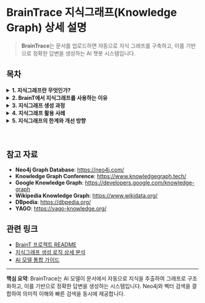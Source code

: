 # BrainTrace 지식그래프(Knowledge Graph) 상세 설명

> **BrainTrace**는 문서를 업로드하면 자동으로 지식 그래프를 구축하고, 이를 기반으로 정확한 답변을 생성하는 AI 챗봇 시스템입니다.

## 목차

<details>
<summary><b>1. 지식그래프란 무엇인가?</b></summary>
<div markdown="1">

### 1.1 지식그래프의 정의

지식 그래프는 관련 있는 정보를 서로 연결된 그래프 형태로 표현하는 기술입니다. 데이터를 통합하고 연결해 사용자에 대한 이해를 높이고, 빠른 정보 검색과 추론을 지원합니다. 개인화된 인공지능(AI)을 구현하는 핵심 기술 중 하나로 꼽힙니다.

지식 그래프는 정보를 **노드(개체)**와 **엣지(관계)**로 구조화하여 데이터 간의 관계와 맥락을 이해하고, 새로운 지식을 추론하는 데 사용되는 그래프 데이터베이스의 한 유형입니다. 다양한 데이터 소스에서 정보를 수집하고 연결하여 복잡한 질문에 대한 답변을 제공하고 의미 있는 연관성을 발견하는 데 매우 유용합니다.

### 1.2 지식그래프의 구성 요소

#### 노드(Node)

- **정의**: 문서에서 추출된 핵심 개념이나 개체를 나타냅니다
- **BrainT에서의 역할**: AI 모델이나 수동 청킹을 통해 텍스트에서 중요한 개념들을 노드로 추출
- **속성**: `name`(개체명), `label`(분류), `description`(설명) 등

#### 엣지(Edge)

- **정의**: 노드 간의 의미적 관계를 나타냅니다
- **BrainT에서의 역할**: "포함하다", "관련되다", "영향을 주다" 등의 관계를 엣지로 표현
- **속성**: `source`(시작 노드), `target`(도착 노드), `relation`(관계 유형)

#### 속성(Properties)

- **정의**: 노드와 엣지에 추가되는 메타데이터입니다
- **BrainT에서의 역할**: `source_id`(출처 문서), `original_sentences`(원문 문장), `descriptions`(다중 설명) 등의 속성을 관리

### 1.3 지식그래프의 장점

#### 1.3.1 의미적 데이터 통합

- 다양한 출처의 데이터를 통합하고, 의미적으로 연결할 수 있습니다
- 예: 여러 데이터베이스에서 "Apple"이라는 단어가 있을 때, 지식 그래프는 문맥에 따라 "사과"와 "애플사"를 구분할 수 있습니다

#### 1.3.2 강력한 검색 및 질의

- 복잡한 질문에 대한 답변을 제공할 수 있습니다
- 예: "셰익스피어의 작품 중 영화로 제작된 것은?" 같은 질문에 대해 지식 그래프는 관련된 정보를 연결하여 답변할 수 있습니다

#### 1.3.3 추론과 발견

- 데이터를 단순히 저장하는 것뿐만 아니라, 데이터 간의 관계를 통해 새로운 지식을 추론할 수 있습니다
- 예: 새로운 학술 논문이 추가되면, 기존 연구와의 연관성을 통해 새로운 연구 방향을 제안할 수 있습니다

#### 1.3.4 데이터의 재사용과 상호 운용성

- 데이터 모델이 유연하고 확장 가능하여 다양한 도메인에서 쉽게 재사용될 수 있습니다
- 예: 건강, 금융, 교육 등 여러 도메인에서 동일한 지식 그래프 구조를 사용할 수 있습니다

</div>
</details>

<details>
<summary><b>2. BrainT에서 지식그래프를 사용하는 이유</b></summary>
<div markdown="1">

### 2.1 기존 검색 시스템의 한계

#### 2.1.1 키워드 기반 검색의 문제점

- **정확도 부족**: 단순한 키워드 매칭으로 인한 부정확한 검색 결과
- **맥락 이해 부족**: 사용자의 의도를 제대로 파악하지 못함
- **관련성 부족**: 키워드가 같지만 의미가 다른 경우를 구분하지 못함

#### 2.1.2 문서 기반 검색의 한계

- **구조화 부족**: 문서 간의 관계를 파악하지 못함
- **재사용성 부족**: 한 번 검색한 정보를 다른 맥락에서 활용하기 어려움
- **확장성 부족**: 새로운 정보 추가 시 기존 정보와의 연관성을 파악하기 어려움

### 2.2 지식그래프 기반 접근의 장점

#### 2.2.1 의미적 이해

- **개체 인식**: 문서에서 중요한 개념들을 자동으로 추출하여 개체로 인식
- **관계 파악**: 개체 간의 의미적 관계를 자동으로 추출하여 연결
- **맥락 이해**: 사용자 질문의 의도를 더 정확하게 파악

#### 2.2.2 정확한 답변 생성

- **관련 정보 연결**: 질문과 관련된 모든 정보를 그래프를 통해 연결
- **추론 가능**: 직접적으로 언급되지 않은 정보도 관계를 통해 추론
- **출처 추적**: 답변의 근거가 되는 원문을 정확히 추적 가능

#### 2.2.3 시각적 이해

- **직관적 표현**: 복잡한 정보를 그래프 형태로 직관적으로 표현
- **관계 시각화**: 문서 간의 관계를 시각적으로 확인 가능
- **탐색 용이**: 그래프를 통해 관련 정보를 쉽게 탐색 가능

### 2.3 BrainT의 지식그래프 활용 방식

#### 2.3.1 자동 지식 추출

BrainT는 두 가지 방식으로 지식 그래프를 생성합니다:

**1. AI 모델 기반 추출 (GPT/Ollama)**

```python
# backend/routers/brain_graph.py - 실제 프로젝트 코드
async def process_text_endpoint(request_data: ProcessTextRequest):
    text = request_data.text
    source_id = request_data.source_id
    brain_id = request_data.brain_id
    model = request_data.model

    # AI 모델 선택
    if model == "gpt":
        ai_service = get_ai_service_GPT()
    elif model == "ollama":
        ai_service = get_ai_service_Ollama()

    # 텍스트에서 노드/엣지 추출
    nodes, edges = ai_service.extract_graph_components(text, source_id)

    # Neo4j에 그래프 데이터 저장
    neo4j_handler = Neo4jHandler()
    neo4j_handler.insert_nodes_and_edges(nodes, edges, brain_id)

    # 벡터 데이터베이스에 임베딩 저장
    embedding_service.update_index_and_get_embeddings(nodes, brain_id)
```

**2. 수동 청킹 기반 추출 (LDA + TF-IDF)**

```python
# backend/services/manual_chunking_sentences.py - 실제 프로젝트 코드
def extract_graph_components(text: str, source_id: str):
    # 문장 단위 분리 및 토큰화
    tokenized, sentences = split_into_tokenized_sentence(text)

    # 재귀적 청킹 (LDA 기반 주제 모델링)
    if len(text) >= 2000:
        chunks, nodes_and_edges, already_made = recurrsive_chunking(
            tokenized, source_id, 0, [], "", 0
        )
        all_nodes = nodes_and_edges["nodes"]
        all_edges = nodes_and_edges["edges"]
    else:
        chunks = [{"chunks": list(range(len(sentences))), "keyword": ""}]
        already_made = []

    # 각 청크에서 노드/엣지 추출
    for chunk in chunks:
        if len(chunk["chunks"]) <= 2:
            continue
        relevant_sentences = [sentences[idx] for idx in chunk["chunks"]]
        nodes, edges, already_made = _extract_from_chunk(
            relevant_sentences, source_id, chunk["keyword"], already_made
        )
        all_nodes += nodes
        all_edges += edges

    return all_nodes, all_edges
```

#### 2.3.2 벡터 기반 검색

```python
# backend/services/embedding_service.py - 실제 프로젝트 코드
def update_index_and_get_embeddings(nodes: List[Dict], brain_id: str):
    collection_name = get_collection_name(brain_id)

    # 여러 포맷으로 텍스트 생성
    formats = [
        "{name}는 {label}이다. {description}",
        "{name} ({label}): {description}",
        "{label}인 {name}에 대한 설명: {description}",
        "{description}"
    ]

    for node in nodes:
        for desc in node["descriptions"]:
            description = desc.get("description")
            if not description:
                continue

            for idx, fmt in enumerate(formats):
                # 텍스트 생성
                text = fmt.format(
                    name=node["name"],
                    label=node["label"],
                    description=description
                )

                # 임베딩 생성
                embedding = encode_text(text)

                # Qdrant에 저장
                client.upsert(
                    collection_name=collection_name,
                    points=[models.PointStruct(
                        id=str(uuid.uuid5(uuid.NAMESPACE_DNS, f"{source_id}_{idx}_{description}")),
                        vector=embedding,
                        payload={
                            "source_id": node["source_id"],
                            "name": node["name"],
                            "label": node["label"],
                            "description": description
                        }
                    )]
                )
```

#### 2.3.3 그래프 기반 답변 생성

```python
# backend/routers/brain_graph.py - 실제 프로젝트 코드
async def answer_endpoint(request_data: AnswerRequest):
    question = request_data.question
    brain_id = str(request_data.brain_id)
    model = request_data.model

    # 1. 벡터 검색으로 관련 노드 찾기
    similar_nodes = embedding_service.search_similar_nodes(
        question, brain_id, top_k=5
    )

    # 2. Neo4j에서 2단계 깊이 스키마 추출
    neo4j_handler = Neo4jHandler()
    graph_schema = neo4j_handler.query_schema_by_node_names(
        [node["name"] for node in similar_nodes], brain_id
    )

    # 3. AI 모델로 답변 생성
    if model == "gpt":
        ai_service = get_ai_service_GPT()
    else:
        ai_service = get_ai_service_Ollama()

    answer = ai_service.generate_answer(question, graph_schema)

    # 4. 정확도 점수 계산
    accuracy_score = compute_accuracy(similar_nodes, answer)

    return {
        "answer": answer,
        "sources": collect_source_info(similar_nodes),
        "confidence_score": accuracy_score
    }
```

</div>
</details>

<details>
<summary><b>3. 지식그래프 생성 과정</b></summary>
<div markdown="1">

### 3.1 텍스트 전처리 단계

#### 3.1.1 문서 업로드 및 텍스트 추출

- **지원 형식**: PDF, TXT, MD, DOCX 등 다양한 문서 형식
- **텍스트 정제**: 특수문자 처리, 인코딩 통일, 불필요한 공백 제거
- **메타데이터 추출**: 문서 제목, 작성자, 날짜 등 기본 정보 수집

#### 3.1.2 텍스트 청킹 (Text Chunking)

```python
def chunk_text(text: str, chunk_size: int = 1000, chunk_overlap: int = 200):
    text_splitter = RecursiveCharacterTextSplitter(
        chunk_size=chunk_size,
        chunk_overlap=chunk_overlap,
        separators=["\n\n", "\n", ".", " ", ""]
    )
    return text_splitter.split_text(text)
```

#### 3.1.3 문장 단위 분리

```python
def split_into_sentences(text: str):
    sentences = re.split(r'(?<=[.!?])\s+', text.strip())
    return [{"tokens": extract_noun_phrases(sentence), "index": idx}
            for idx, sentence in enumerate(sentences)]
```

### 3.2 AI 모델 기반 지식 추출

#### 3.2.1 프롬프트 생성

BrainT는 AI 모델에게 구조화된 프롬프트를 제공하여 일관된 결과를 얻습니다:

```python
# backend/services/ollama_service.py - 실제 프로젝트 코드
def _extract_from_chunk(self, chunk: str, source_id: str):
    prompt = (
        "다음 텍스트를 분석해서 노드와 엣지 정보를 추출해줘. "
        "노드는 { \"label\": string, \"name\": string, \"description\": string } 형식의 객체 배열, "
        "엣지는 { \"source\": string, \"target\": string, \"relation\": string } 형식의 객체 배열로 출력해줘. "
        "여기서 source와 target은 노드의 name을 참조해야 하고, source_id는 사용하면 안 돼. "
        "출력 결과는 반드시 아래 JSON 형식을 준수해야 해:\n"
        "{\n"
        '  "nodes": [ ... ],\n'
        '  "edges": [ ... ]\n'
        "}\n"
        "문장에 있는 모든 개념을 노드로 만들어줘"
        "각 노드의 description은 해당 노드를 간단히 설명하는 문장이어야 해. "
        "만약 텍스트 내에 하나의 긴 description에 여러 개념이 섞여 있다면, 반드시 개념 단위로 나누어 여러 노드를 생성해줘. "
        "description은 하나의 개념에 대한 설명만 들어가야 해"
        "노드의 label과 name은 한글로 표현하고, 불필요한 내용이나 텍스트에 없는 정보는 추가하지 말아줘. "
        "노드와 엣지 정보가 추출되지 않으면 빈 배열을 출력해줘.\n\n"
        "json 형식 외에는 출력 금지"
        f"텍스트: {chunk}"
    )

    resp = chat(
        model=self.model_name,
        messages=[
            {"role": "system", "content": "당신은 노드/엣지 추출 전문가입니다."},
            {"role": "user", "content": prompt}
        ],
        stream=False
    )
    content = resp["message"]["content"]
    data = json.loads(content)
```

#### 3.2.2 노드/엣지 추출

```python
# backend/services/ollama_service.py - 실제 프로젝트 코드
def extract_graph_components(self, text: str, source_id: str):
    all_nodes, all_edges = [], []
    chunks = chunk_text(text) if len(text) >= 2000 else [text]
    logging.info(f"총 {len(chunks)}개 청크로 분할")

    for idx, chunk in enumerate(chunks, 1):
        logging.info(f"청크 {idx}/{len(chunks)} 처리")
        nodes, edges = self._extract_from_chunk(chunk, source_id)
        all_nodes.extend(nodes)
        all_edges.extend(edges)

    return (
        self._remove_duplicate_nodes(all_nodes),
        self._remove_duplicate_edges(all_edges)
    )
```

#### 3.2.3 검증 및 후처리

```python
# backend/services/ollama_service.py - 실제 프로젝트 코드
def _extract_from_chunk(self, chunk: str, source_id: str):
    # ... AI 모델 호출 ...

    # 노드 검증
    valid_nodes = []
    for node in data.get("nodes", []):
        if not all(k in node for k in ("label", "name")):
            logging.warning("잘못된 노드: %s", node)
            continue
        node.setdefault("descriptions", [])
        node["source_id"] = source_id
        if desc := node.pop("description", None):
            node["descriptions"].append({"description": desc, "source_id": source_id})
        valid_nodes.append(node)

    # 엣지 검증
    node_names = {n["name"] for n in valid_nodes}
    valid_edges = []
    for edge in data.get("edges", []):
        if all(k in edge for k in ("source", "target", "relation")):
            if edge["source"] in node_names and edge["target"] in node_names:
                valid_edges.append(edge)
            else:
                logging.warning("잘못된 엣지 참조: %s", edge)
        else:
            logging.warning("스키마 누락 엣지: %s", edge)
```

### 3.3 원문 매칭 및 임베딩 생성

#### 3.3.1 코사인 유사도 계산

```python
# backend/services/ollama_service.py - 실제 프로젝트 코드
def _match_original_sentences(self, node: Dict, sentences: List[str]):
    # 노드 설명 임베딩 생성
    desc_embedding = encode_text(node["description"])

    # 모든 문장 임베딩 생성
    sentence_embeddings = [encode_text(s) for s in sentences]

    # 코사인 유사도 계산
    similarities = cosine_similarity(sentence_embeddings, [desc_embedding])

    # threshold 이상인 문장들 선택
    matched_sentences = []
    for i, score in enumerate(similarities.flatten()):
        if score >= 0.8:  # threshold
            matched_sentences.append({
                "original_sentence": sentences[i],
                "source_id": node["source_id"],
                "score": round(float(score), 4)
            })

    return matched_sentences
```

#### 3.3.2 원문 문장 매칭

```python
# backend/services/ollama_service.py - 실제 프로젝트 코드
def _extract_from_chunk(self, chunk: str, source_id: str):
    # ... 노드/엣지 추출 ...

    # 원문 문장 매칭
    sentences = manual_chunking(chunk)
    for node in valid_nodes:
        if node["descriptions"]:
            matched_sentences = self._match_original_sentences(node, sentences)
            node["original_sentences"] = matched_sentences
        else:
            node["original_sentences"] = []
```

### 3.4 데이터베이스 저장

#### 3.4.1 Neo4j 그래프 데이터베이스 저장

```python
# backend/neo4j_db/Neo4jHandler.py - 실제 프로젝트 코드
def insert_nodes_and_edges(self, nodes, edges, brain_id):
    def _insert(tx, nodes, edges, brain_id):
        # 노드 저장
        for node in nodes:
            # descriptions를 JSON 문자열로 변환
            new_descriptions = []
            for desc in node.get("descriptions", []):
                if isinstance(desc, dict):
                    new_descriptions.append(json.dumps(desc, ensure_ascii=False))

            # original_sentences를 JSON 문자열로 변환
            new_originals = []
            for orig in node.get("original_sentences", []):
                if isinstance(orig, dict):
                    new_originals.append(json.dumps(orig, ensure_ascii=False))

            tx.run("""
                MERGE (n:Node {name: $name, brain_id: $brain_id})
                ON CREATE SET
                    n.label = $label,
                    n.brain_id = $brain_id,
                    n.descriptions = $new_descriptions,
                    n.original_sentences = $new_originals
                ON MATCH SET
                    n.label = $label,
                    n.brain_id = $brain_id,
                    n.descriptions = CASE
                        WHEN n.descriptions IS NULL THEN $new_descriptions
                        ELSE n.descriptions + [item IN $new_descriptions WHERE NOT item IN n.descriptions]
                    END,
                    n.original_sentences = CASE
                        WHEN n.original_sentences IS NULL THEN $new_originals
                        ELSE n.original_sentences + [item IN $new_originals WHERE NOT item IN n.original_sentences]
                    END
            """, name=node["name"], label=node["label"],
                 new_descriptions=new_descriptions,
                 new_originals=new_originals,
                 brain_id=brain_id)

        # 엣지 저장
        for edge in edges:
            tx.run("""
                MATCH (a:Node {name: $source, brain_id: $brain_id})
                MATCH (b:Node {name: $target, brain_id: $brain_id})
                MERGE (a)-[r:REL {relation: $relation, brain_id: $brain_id}]->(b)
            """, source=edge["source"], target=edge["target"],
                 relation=edge["relation"], brain_id=brain_id)

    with self.driver.session() as session:
        session.execute_write(_insert, nodes, edges, brain_id)
```

#### 3.4.2 Qdrant 벡터 데이터베이스 저장

```python
# backend/services/embedding_service.py - 실제 프로젝트 코드
def update_index_and_get_embeddings(nodes: List[Dict], brain_id: str):
    collection_name = get_collection_name(brain_id)

    # 여러 포맷으로 텍스트 생성
    formats = [
        "{name}는 {label}이다. {description}",
        "{name} ({label}): {description}",
        "{label}인 {name}에 대한 설명: {description}",
        "{description}"
    ]

    for node in nodes:
        for desc in node["descriptions"]:
            description = desc.get("description")
            if not description:
                continue

            for idx, fmt in enumerate(formats):
                # 텍스트 생성
                text = fmt.format(
                    name=node["name"],
                    label=node["label"],
                    description=description
                )

                # 임베딩 생성
                embedding = encode_text(text)

                # 고유 point_id 생성
                pid = str(uuid.uuid5(uuid.NAMESPACE_DNS, f"{source_id}_{idx}_{description}"))

                # Qdrant에 저장
                client.upsert(
                    collection_name=collection_name,
                    points=[models.PointStruct(
                        id=pid,
                        vector=embedding,
                        payload={
                            "source_id": node["source_id"],
                            "name": node["name"],
                            "label": node["label"],
                            "description": description,
                            "point_id": pid
                        }
                    )]
                )
```

</div>
</details>

<details>
<summary><b>4. 지식그래프 활용 사례</b></summary>
<div markdown="1">

### 4.1 질의응답 시스템

#### 4.1.1 의미적 검색

BrainT는 벡터 기반 검색을 통해 사용자 질문과 관련된 노드들을 찾습니다:

```python
# backend/routers/brain_graph.py - 실제 프로젝트 코드
async def answer_endpoint(request_data: AnswerRequest):
    question = request_data.question
    brain_id = str(request_data.brain_id)
    model = request_data.model

    # 1. 벡터 검색으로 관련 노드 찾기
    similar_nodes = embedding_service.search_similar_nodes(
        question, brain_id, top_k=5
    )

    # 2. Neo4j에서 2단계 깊이 스키마 추출
    neo4j_handler = Neo4jHandler()
    graph_schema = neo4j_handler.query_schema_by_node_names(
        [node["name"] for node in similar_nodes], brain_id
    )

    # 3. AI 모델로 답변 생성
    if model == "gpt":
        ai_service = get_ai_service_GPT()
    else:
        ai_service = get_ai_service_Ollama()

    answer = ai_service.generate_answer(question, graph_schema)

    # 4. 정확도 점수 계산
    accuracy_score = compute_accuracy(similar_nodes, answer)

    return {
        "answer": answer,
        "sources": collect_source_info(similar_nodes),
        "confidence_score": accuracy_score
    }
```

#### 4.1.2 답변 생성 과정

```python
# backend/services/ollama_service.py - 실제 프로젝트 코드
def generate_answer(self, question: str, graph_schema: Dict):
    # 그래프 스키마를 컨텍스트로 변환
    context = self._build_context_from_schema(graph_schema)

    # 프롬프트 생성
    prompt = f"""
    다음 정보를 바탕으로 질문에 답변해주세요.

    컨텍스트:
    {context}

    질문: {question}

    답변은 다음 형식으로 제공해주세요:
    1. 질문에 대한 직접적인 답변
    2. 답변의 근거가 되는 정보들
    3. 참고할 수 있는 추가 정보들
    """

    # AI 모델로 답변 생성
    resp = chat(
        model=self.model_name,
        messages=[
            {"role": "system", "content": "당신은 지식 그래프 기반 답변 생성 전문가입니다."},
            {"role": "user", "content": prompt}
        ],
        stream=False
    )

    return resp["message"]["content"]

def _build_context_from_schema(self, graph_schema: Dict) -> str:
    context_parts = []

    # 노드 정보 추가
    if "nodes" in graph_schema:
        for node in graph_schema["nodes"]:
            context_parts.append(f"- {node['name']} ({node['label']}): {node.get('description', '')}")

    # 관계 정보 추가
    if "relationships" in graph_schema:
        for rel in graph_schema["relationships"]:
            context_parts.append(f"- {rel['source']} {rel['relation']} {rel['target']}")

    return "\n".join(context_parts)
```

#### 4.1.3 정확도 계산

```python
# backend/services/accuracy_service.py - 실제 프로젝트 코드
def compute_accuracy(
    answer: str,
    referenced_nodes: List[str],
    brain_id: str,
    Q: float,  # Retrieval Quality
    raw_schema_text: str,
    w_Q: float = 0.2,  # Retrieval Quality 가중치
    w_S: float = 0.7,  # Semantic Similarity 가중치
    w_C: float = 0.1   # Coverage 가중치
) -> float:
    """
    답변의 정확도를 계산합니다.

    Args:
        answer: LLM이 생성한 답변 텍스트
        referenced_nodes: 참조된 노드 이름 리스트
        brain_id: 브레인 ID
        Q: 이미 계산된 Retrieval Quality
        raw_schema_text: 스키마 텍스트
        w_Q, w_S, w_C: 각 지표의 가중치

    Returns:
        가중합 정확도 = w_Q*Q + w_S*S + w_C*C
    """
    # S (Semantic Similarity) 계산
    answer_clean = answer.split("[참고된 노드 목록]")[0].strip()
    node_names = sorted(set(referenced_nodes))

    # Neo4j에서 노드 설명 조회
    neo4j_handler = Neo4jHandler()
    context_sentences = []
    for name in node_names:
        entries = neo4j_handler.get_node_descriptions(name, brain_id)
        for entry in entries:
            desc = entry.get("description")
            if desc:
                context_sentences.append(f"{name} : {desc}")

    # 컨텍스트 텍스트 생성 및 임베딩
    context_text = "\n".join(context_sentences)
    if not context_text:
        S = 0.0
    else:
        answer_vec = encode(answer_clean)
        context_vec = encode(context_text)
        sim = cosine_similarity(
            np.array(answer_vec).reshape(1, -1),
            np.array(context_vec).reshape(1, -1)
        )[0][0]
        S = round(float(sim), 4)

    # C (Coverage) 계산
    provided_names = set()
    for segment in raw_schema_text.split("->"):
        segment = segment.strip()
        if "(" not in segment:
            continue
        before_paren = segment.split("(", 1)[0].strip()
        if "-" in before_paren:
            name = before_paren.split("-", 1)[1].strip()
        else:
            name = before_paren.strip()
        name = name.replace(" ", "")
        provided_names.add(name)

    ref_names = {n.replace(" ", "") for n in referenced_nodes if isinstance(n, str)}
    C = len(ref_names & provided_names) / len(provided_names) if provided_names else 0.0

    # 최종 정확도 계산
    Acc = w_Q * Q + w_S * S + w_C * C
    return round(Acc, 3)
```

### 4.2 시각화 및 탐색

#### 4.2.1 3D 그래프 시각화

- **노드 표현**: 각 노드를 3D 공간의 점으로 표현
- **엣지 표현**: 노드 간의 관계를 선으로 표현
- **인터랙션**: 마우스로 노드를 드래그하여 위치 조정 가능

#### 4.2.2 하이라이팅 기능

- **검색 결과 하이라이팅**: 검색된 노드들을 특별한 색상으로 표시
- **관계 하이라이팅**: 선택된 노드와 연결된 엣지들을 강조 표시
- **경로 하이라이팅**: 두 노드 간의 최단 경로를 시각적으로 표시

### 4.3 지식 분석 및 통찰

#### 4.3.1 중심성 분석

BrainT는 Neo4j의 그래프 알고리즘을 활용하여 노드의 중요도를 분석합니다:

```python
# backend/neo4j_db/Neo4jHandler.py - 실제 프로젝트 코드
def analyze_centrality(self, brain_id: str):
    centrality_query = """
    MATCH (n:Node {brain_id: $brain_id})
    WITH n
    CALL gds.pageRank.stream('graph')
    YIELD nodeId, score
    WHERE gds.util.asNode(nodeId) = n
    RETURN n.name as node_name, score as pagerank
    ORDER BY pagerank DESC
    LIMIT 10
    """

    with self.driver.session() as session:
        result = session.run(centrality_query, brain_id=brain_id)
        return [record.data() for record in result]

def get_most_connected_nodes(self, brain_id: str, limit: int = 10):
    query = """
    MATCH (n:Node {brain_id: $brain_id})-[r:RELATES_TO]-(other)
    RETURN n.name as node_name, count(r) as connection_count
    ORDER BY connection_count DESC
    LIMIT $limit
    """

    with self.driver.session() as session:
        result = session.run(query, brain_id=brain_id, limit=limit)
        return [record.data() for record in result]
```

#### 4.3.2 커뮤니티 탐지

```python
# backend/neo4j_db/Neo4jHandler.py - 실제 프로젝트 코드
def detect_communities(self, brain_id: str):
    # Louvain 알고리즘을 사용한 커뮤니티 탐지
    community_query = """
    CALL gds.louvain.stream('graph')
    YIELD nodeId, communityId
    MATCH (n:Node {brain_id: $brain_id})
    WHERE gds.util.asNode(nodeId) = n
    RETURN n.name as node_name, communityId
    ORDER BY communityId, node_name
    """

    with self.driver.session() as session:
        result = session.run(community_query, brain_id=brain_id)
        communities = defaultdict(list)
        for record in result:
            communities[record["communityId"]].append(record["node_name"])
        return dict(communities)
```

#### 4.3.3 지식 밀도 분석

```python
# backend/routers/brain_graph.py - 실제 프로젝트 코드
async def get_source_data_metrics(brain_id: str):
    """브레인의 소스별 데이터 메트릭 조회"""
    try:
        sqlite_handler = SQLiteHandler()
        neo4j_handler = Neo4jHandler()

        # 소스별 텍스트 양 계산
        source_metrics = {}
        sources = sqlite_handler.get_all_sources_by_brain_id(brain_id)

        for source in sources:
            source_id = source["source_id"]
            text_content = sqlite_handler.get_source_content(source_id, brain_id)

            # 텍스트 길이 계산
            text_length = len(text_content) if text_content else 0

            # 노드 개수 계산
            nodes = neo4j_handler.get_nodes_by_source_id(source_id, brain_id)
            node_count = len(nodes) if nodes else 0

            # 엣지 개수 계산
            edges = neo4j_handler.get_edges_by_source_id(source_id, brain_id)
            edge_count = len(edges) if edges else 0

            source_metrics[source_id] = {
                "title": source["title"],
                "text_length": text_length,
                "node_count": node_count,
                "edge_count": edge_count,
                "knowledge_density": node_count / max(text_length, 1) * 1000  # 1000자당 노드 수
            }

        return source_metrics

    except Exception as e:
        logging.error(f"소스 데이터 메트릭 조회 오류: {str(e)}")
        raise HTTPException(status_code=500, detail="소스 데이터 메트릭 조회 중 오류가 발생했습니다.")
```

### 4.4 지식 확장 및 연결

#### 4.4.1 새로운 문서 통합

- **기존 노드와의 매칭**: 새로운 문서의 노드들을 기존 노드와 매칭
- **새로운 노드 추가**: 매칭되지 않은 노드들을 새로운 노드로 추가
- **관계 업데이트**: 기존 노드와 새로운 노드 간의 관계 생성

#### 4.4.2 외부 지식 연결

- **위키피디아 연동**: 노드와 위키피디아 페이지 연결
- **학술 데이터베이스 연동**: 연구 논문과 학술 데이터베이스 연결
- **뉴스 데이터 연동**: 실시간 뉴스 데이터와 연결

</div>
</details>

<details>
<summary><b>5. 지식그래프의 한계와 개선 방향</b></summary>
<div markdown="1">

### 5.1 현재 한계점

#### 5.1.1 기술적 한계

- **AI 모델 의존성**: 지식 추출의 정확도가 AI 모델의 성능에 크게 의존
- **언어 특화**: 한국어에 특화되어 있어 다국어 지원이 제한적
- **실시간 처리**: 대용량 문서 처리 시 시간이 오래 걸림
- **메모리 사용량**: 그래프가 커질수록 메모리 사용량이 급증

#### 5.1.2 품질 관련 한계

- **노드 추출 정확도**: AI 모델이 모든 중요한 개념을 정확히 추출하지 못함
- **관계 추출 정확도**: 노드 간의 관계를 잘못 해석하는 경우가 있음
- **중복 노드**: 동일한 개념이 다른 이름으로 추출되는 경우
- **노이즈**: 불필요한 정보가 노드로 추출되는 경우

### 5.2 개선 방향

#### 5.2.1 기술적 개선

- **다중 AI 모델 앙상블**: 여러 AI 모델의 결과를 조합하여 정확도 향상
- **사전 학습된 모델**: 도메인 특화 사전 학습 모델 개발
- **증분 학습**: 새로운 데이터로 모델을 지속적으로 개선
- **분산 처리**: 대용량 데이터 처리를 위한 분산 시스템 구축

#### 5.2.2 품질 개선

- **사후 검증**: 추출된 노드/엣지의 품질을 검증하는 시스템
- **사용자 피드백**: 사용자의 피드백을 반영하여 지식 그래프 개선
- **도메인 지식 통합**: 특정 도메인의 전문 지식을 사전에 정의
- **동적 업데이트**: 실시간으로 지식 그래프를 업데이트하는 시스템

#### 5.2.3 사용성 개선

- **직관적 인터페이스**: 사용자가 쉽게 이해할 수 있는 시각화
- **개인화**: 사용자별 맞춤형 지식 그래프 제공
- **협업 기능**: 여러 사용자가 함께 지식 그래프를 구축
- **모바일 지원**: 모바일 환경에서도 사용할 수 있는 인터페이스

### 5.3 향후 연구 방향

#### 5.3.1 학술적 연구

- **지식 그래프 품질 평가**: 객관적인 품질 평가 지표 개발
- **다국어 지식 그래프**: 여러 언어를 지원하는 통합 지식 그래프
- **시맨틱 웹 연동**: 웹 표준과 호환되는 지식 그래프 구축
- **실시간 학습**: 사용자 상호작용을 통한 실시간 학습

#### 5.3.2 산업 적용

- **기업 지식 관리**: 기업 내부 지식을 체계적으로 관리
- **교육 플랫폼**: 교육용 지식 그래프 기반 학습 시스템
- **의료 진단**: 의학 지식을 그래프로 표현한 진단 지원 시스템
- **법률 자문**: 법률 지식을 그래프로 표현한 자문 시스템

</div>
</details>

<br/>
<br/>

## 참고 자료

- **Neo4j Graph Database**: https://neo4j.com/
- **Knowledge Graph Conference**: https://www.knowledgegraph.tech/
- **Google Knowledge Graph**: https://developers.google.com/knowledge-graph
- **Wikipedia Knowledge Graph**: https://www.wikidata.org/
- **DBpedia**: https://dbpedia.org/
- **YAGO**: https://yago-knowledge.org/

## 관련 링크

- [BrainT 프로젝트 README](./README.md)
- [지식그래프 생성 로직 상세 분석](./KNOWLEDGE_GRAPH_GENERATION.md)
- [AI 모델 통합 가이드](./AI_MODEL_INTEGRATION.md)

---

**핵심 요약**: BrainTrace는 AI 모델이 문서에서 자동으로 지식을 추출하여 그래프로 구조화하고, 이를 기반으로 정확한 답변을 생성하는 시스템입니다. Neo4j와 벡터 검색을 결합하여 의미적 이해와 빠른 검색을 동시에 제공합니다.
